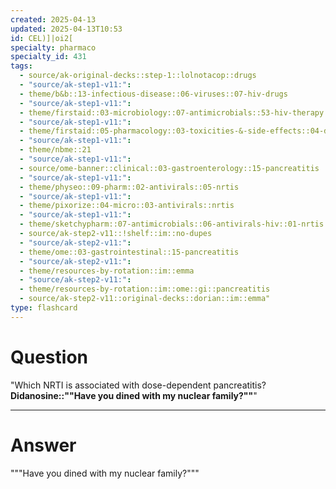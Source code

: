 ```yaml
---
created: 2025-04-13
updated: 2025-04-13T10:53
id: CEL)]|oi2[
specialty: pharmaco
specialty_id: 431
tags:
  - source/ak-original-decks::step-1::lolnotacop::drugs
  - "source/ak-step1-v11:": 
  - theme/b&b::13-infectious-disease::06-viruses::07-hiv-drugs
  - "source/ak-step1-v11:": 
  - theme/firstaid::03-microbiology::07-antimicrobials::53-hiv-therapy
  - "source/ak-step1-v11:": 
  - theme/firstaid::05-pharmacology::03-toxicities-&-side-effects::04-drug-reactions---gastrointestinal
  - "source/ak-step1-v11:": 
  - theme/nbme::21
  - "source/ak-step1-v11:": 
  - source/ome-banner::clinical::03-gastroenterology::15-pancreatitis
  - "source/ak-step1-v11:": 
  - theme/physeo::09-pharm::02-antivirals::05-nrtis
  - "source/ak-step1-v11:": 
  - theme/pixorize::04-micro::03-antivirals::nrtis
  - "source/ak-step1-v11:": 
  - theme/sketchypharm::07-antimicrobials::06-antivirals-hiv::01-nrtis
  - source/ak-step2-v11::!shelf::im::no-dupes
  - "source/ak-step2-v11:": 
  - theme/ome::03-gastrointestinal::15-pancreatitis
  - "source/ak-step2-v11:": 
  - theme/resources-by-rotation::im::emma
  - "source/ak-step2-v11:": 
  - theme/resources-by-rotation::im::ome::gi::pancreatitis
  - source/ak-step2-v11::original-decks::dorian::im::emma"
type: flashcard
---
```


# Question
"Which NRTI is associated with dose-dependent pancreatitis?   **Didanosine::""Have you dined with my nuclear family?""**"

---

# Answer
"""Have you dined with my nuclear family?"""